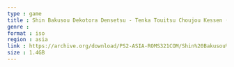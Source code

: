 ```yaml
---
type : game
title : Shin Bakusou Dekotora Densetsu - Tenka Touitsu Choujou Kessen (Japan)
genre : 
format : iso
region : asia
link : https://archive.org/download/PS2-ASIA-ROMS321COM/Shin%20Bakusou%20Dekotora%20Densetsu%20-%20Tenka%20Touitsu%20Choujou%20Kessen%20%28Japan%29.7z
size : 1.4GB
---
```

